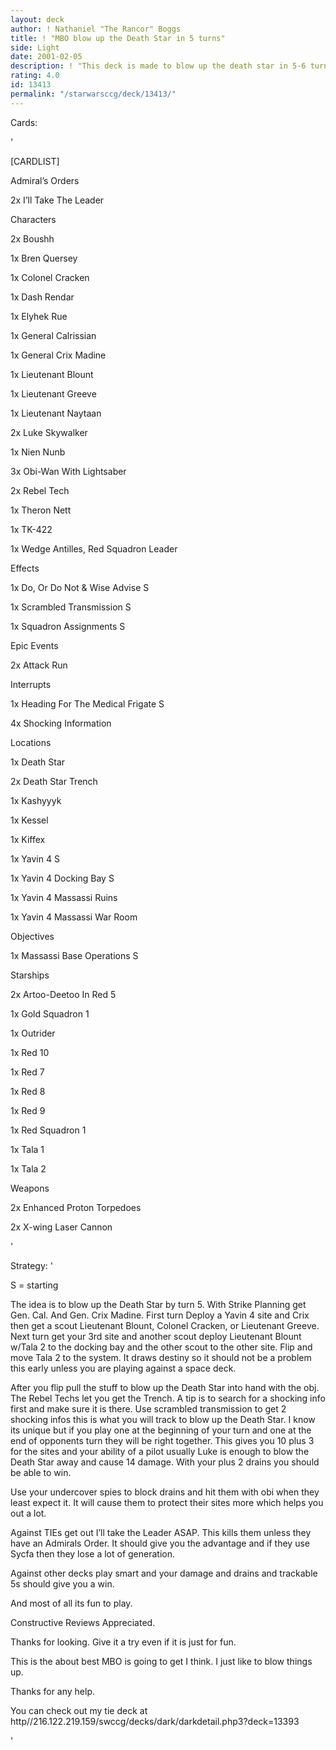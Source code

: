 ```yaml
---
layout: deck
author: ! Nathaniel "The Rancor" Boggs
title: ! "MBO blow up the Death Star in 5 turns"
side: Light
date: 2001-02-05
description: ! "This deck is made to blow up the death star in 5-6 turns causing 14 force loss.It is a fun deck to play and it can win if you know how."
rating: 4.0
id: 13413
permalink: "/starwarsccg/deck/13413/"
---
```

Cards: 

' 

[CARDLIST]

Admiral’s Orders

   2x I’ll Take The Leader


Characters

   2x Boushh

   1x Bren Quersey

   1x Colonel Cracken

   1x Dash Rendar

   1x Elyhek Rue

   1x General Calrissian

   1x General Crix Madine

   1x Lieutenant Blount

   1x Lieutenant Greeve

   1x Lieutenant Naytaan

   2x Luke Skywalker

   1x Nien Nunb

   3x Obi-Wan With Lightsaber

   2x Rebel Tech

   1x Theron Nett

   1x TK-422

   1x Wedge Antilles, Red Squadron Leader


Effects

   1x Do, Or Do Not & Wise Advise S

   1x Scrambled Transmission S

   1x Squadron Assignments S


Epic Events

   2x Attack Run


Interrupts

   1x Heading For The Medical Frigate S

   4x Shocking Information


Locations

   1x Death Star

   2x Death Star Trench

   1x Kashyyyk

   1x Kessel

   1x Kiffex

   1x Yavin 4 S

   1x Yavin 4 Docking Bay S

   1x Yavin 4 Massassi Ruins

   1x Yavin 4 Massassi War Room


Objectives

   1x Massassi Base Operations S


Starships

   2x Artoo-Deetoo In Red 5

   1x Gold Squadron 1

   1x Outrider

   1x Red 10

   1x Red 7

   1x Red 8

   1x Red 9

   1x Red Squadron 1

   1x Tala 1

   1x Tala 2


Weapons

   2x Enhanced Proton Torpedoes

   2x X-wing Laser Cannon



'

Strategy: '

S = starting



   The idea is to blow up the Death Star by turn 5.  With Strike Planning get Gen. Cal. And Gen. Crix Madine.  First turn Deploy a Yavin 4 site and Crix then get a scout Lieutenant Blount, Colonel Cracken, or Lieutenant Greeve. Next turn get your 3rd site and another scout deploy Lieutenant Blount w/Tala 2 to the docking bay and the other scout to the other site. Flip and move Tala 2 to the system.  It draws destiny so it should not be a problem this early unless you are playing against a space deck.  



   After you flip pull the stuff to blow up the Death Star into hand with the obj.  The Rebel Techs let you get the Trench. A tip is to search for a shocking info first and make sure it is there.  Use scrambled transmission to get 2 shocking infos this is what you will track to blow up the Death Star.  I know its unique but if you play one at the beginning of your turn and one at the end of opponents turn they will be right together.  This gives you 10 plus 3 for the sites and your ability of a pilot usually Luke is enough to blow the Death Star away and cause 14 damage.  With your plus 2 drains you should be able to win.


   Use your undercover spies to block drains and hit them with obi when they least expect it.  It will cause them to protect their sites more which helps you out a lot.



Against TIEs get out I’ll take the Leader ASAP.  This kills them unless they have an Admirals Order.  It should give you the advantage and if they use Sycfa then they lose a lot of generation.


Against other decks play smart and your damage and drains and trackable 5s should give you a win.


And most of all its fun to play.


Constructive Reviews Appreciated.


Thanks for looking.  Give it a try even if it is just for fun.


This is the about best MBO is going to get I think.  I just like to blow things up.  

Thanks for any help.


You can check out my tie deck at http//216.122.219.159/swccg/decks/dark/darkdetail.php3?deck=13393




'
